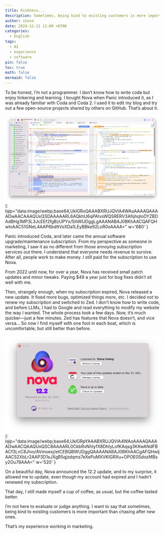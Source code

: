 ```yaml
---
title: Kindness...
description: Sometimes, being kind to existing customers is more important than chasing after new ones.
author: steve
date: 2024-12-21 11:09 +0700
categories:
  - English
tags:
  - AI
  - experience
  - software
pin: false
toc: true
math: false
mermaid: false
---
```

To be honest, I’m not a programmer. I don’t know how to write code but enjoy tinkering and learning. I bought Nova when Panic introduced it, as I was already familiar with Coda and Coda 2. I used it to edit my blog and try out a few open-source projects shared by others on GitHub. That’s about it.

![Nova workspace](/assets/img/post/nova-workspace.webp "Nova workspace"){: lqip="data:image/webp;base64,UklGRoQAAABXRUJQVlA4WAoAAAAQAAAADwAACAAAQUxQSDAAAAARL6AQkhU6qPAIvsWQSRERV3AfqhqIoDYZBDAdBHg1MP3L3JcEEf2fgBzUPYx/5ihWUDggLgAAANABAJ0BKhAACQAFQHwlnAAC51GNeL4AAP6bdttVsXDa1LEyBBke92LoR0oAAAA=" w='680' }

Panic introduced Coda, and later came the annual software upgrade/maintenance subscription. From my perspective as someone in marketing, I saw it as no different from those annoying subscription services out there. I understand that everyone needs revenue to survive. After all, people work to make money. I still paid for the subscription to use Nova.

From 2022 until now, for over a year, Nova has received small patch updates and minor tweaks. Paying $49 a year just for bug fixes didn’t sit well with me.

Then, strangely enough, when my subscription expired, Nova released a new update. It fixed more bugs, optimized things more, etc. I decided not to renew my subscription and switched to Zed. I don’t know how to write code, and before LLMs, I had to Google and read everything to modify my website the way I wanted. The whole process took a few days. Now, it’s much quicker—just a few minutes. Zed has features that Nova doesn’t, and vice versa... So now I find myself with one foot in each boat, which is uncomfortable, but still better than before.

![Nova update 12.2](/assets/img/post/nova-update.webp "Nova update 12.2"){: lqip="data:image/webp;base64,UklGRpYAAABXRUJQVlA4WAoAAAAQAAAADwAACQAAQUxQSC8AAAARL0CkbRvNhIyfX8DhIyLofKAqsg3KKwANdFBACf3LnC8JIvo/AVmoexj/etCEBQBWUDggQAAAANABAJ0BKhAACgAFQHwljAAC52XbLr2AAP3D1sJXgB5qjzdqms7eXePuMXVKIGRXu+OPOE0SdozMBsy2Ou78AAA=" w='520' }

On a beautiful day, Nova announced the 12.2 update, and to my surprise, it allowed me to update, even though my account had expired and I hadn’t renewed my subscription.

That day, I still made myself a cup of coffee, as usual, but the coffee tasted better.

I’m not here to evaluate or judge anything. I want to say that sometimes, being kind to existing customers is more important than chasing after new ones.

That’s my experience working in marketing.